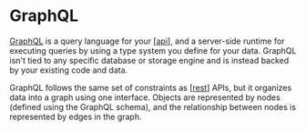 # GraphQL

[GraphQL](https://graphql.org/) is a query language for your [[api]], and a server-side runtime for executing queries by using a type system you define for your data. GraphQL isn't tied to any specific database or storage engine and is instead backed by your existing code and data.

GraphQL follows the same set of constraints as [[rest]] APIs, but it organizes data into a graph using one interface. Objects are represented by nodes (defined using the GraphQL schema), and the relationship between nodes is represented by edges in the graph.

[//begin]: # "Autogenerated link references for markdown compatibility"
[api]: ../software-engineering/api "Application Programming Interface (API)"
[rest]: rest "Representational State Transfer"
[//end]: # "Autogenerated link references"
